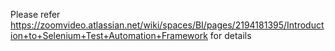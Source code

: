 Please refer https://zoomvideo.atlassian.net/wiki/spaces/BI/pages/2194181395/Introduction+to+Selenium+Test+Automation+Framework for details 
